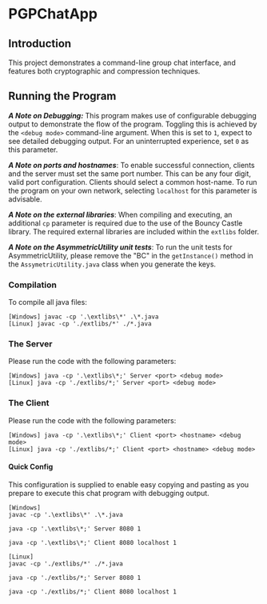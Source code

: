 # PGPChatApp

## Introduction
This project demonstrates a command-line group chat interface, and features both cryptographic and compression techniques. 

## Running the Program
**_A Note on Debugging:_** This program makes use of configurable debugging output to demonstrate the flow of the program. Toggling this is achieved by the `<debug mode>` command-line argument. When this is set to `1`, expect to see detailed debugging output. For an uninterrupted experience, set `0` as this parameter.

**_A Note on ports and hostnames_**: To enable successful connection, clients and the server must set the same port number. This can be any four digit, valid port configuration. Clients should select a common host-name. To run the program on your own network, selecting `localhost` for this parameter is advisable.

**_A Note on the external libraries_**: When compiling and executing, an additional `cp` parameter is required due to the use of the Bouncy Castle library. The required external libraries are included within the `extlibs` folder.

**_A Note on the AsymmetricUtility unit tests_**: To run the unit tests for AsymmetricUtility, please remove the "BC" in the `getInstance()` method in the  `AssymetricUtility.java` class when you generate the keys.

### Compilation
To compile all java files:
```
[Windows] javac -cp '.\extlibs\*' .\*.java
[Linux] javac -cp './extlibs/*' ./*.java
```

### The Server
Please run the code with the following parameters:
```
[Windows] java -cp '.\extlibs\*;' Server <port> <debug mode>
[Linux] java -cp './extlibs/*;' Server <port> <debug mode>
```

### The Client
Please run the code with the following parameters:
```
[Windows] java -cp '.\extlibs\*;' Client <port> <hostname> <debug mode>
[Linux] java -cp './extlibs/*;' Client <port> <hostname> <debug mode>

```

#### Quick Config
This configuration is supplied to enable easy copying and pasting as you prepare to execute this chat program with debugging output.
```
[Windows]
javac -cp '.\extlibs\*' .\*.java

java -cp '.\extlibs\*;' Server 8080 1

java -cp '.\extlibs\*;' Client 8080 localhost 1

[Linux]
javac -cp './extlibs/*' ./*.java

java -cp './extlibs/*;' Server 8080 1

java -cp './extlibs/*;' Client 8080 localhost 1
```
